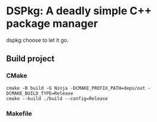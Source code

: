 # DSPkg: A deadly simple C++ package manager

dspkg choose to let it go.

## Build project

### CMake

```
cmake -B build -G Ninja -DCMAKE_PREFIX_PATH=deps/out -DCMAKE_BUILD_TYPE=Release
cmake --build ./build --config=Release
```

### Makefile
